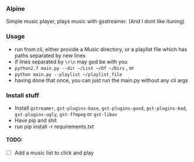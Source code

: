 ### Alpine

Simple music player, plays music with gsstreamer. (And I dont like ituning)

### Usage

- run from cli, either provide a Music directory, or a playlist file which has paths separated by new lines
- if lines separated by `\r\n` may god be with you
- `python2.7 main.py --dir ~/List ~/Of ~/Dirs` , or
- `python main.py --playlist ~/playlist_file`
- having done that once, you can just run the main.py without any cli args

### Install stuff

- Install `gstreamer`, `gst-plugins-base`, `gst-plugins-good`, `gst-plugins-bad`, `gst-plugins-ugly`, `gst-ffmpeg` or `gst-libav`
- Have pip and shit
- run pip install -r requirements.txt


#### TODO:

- [ ] Add a music list to click and play
